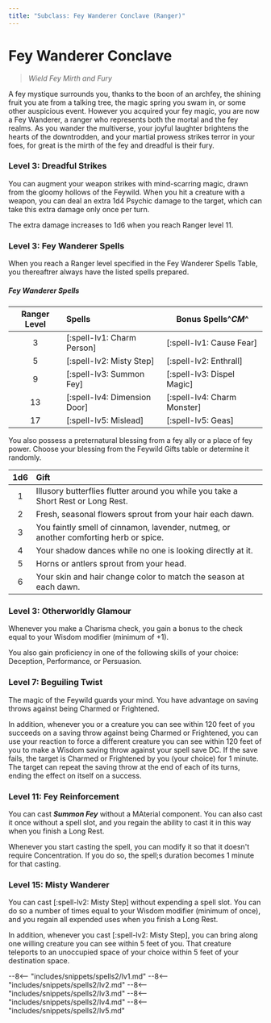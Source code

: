 ```yaml
---
title: "Subclass: Fey Wanderer Conclave (Ranger)"
---
```


<p style="display:none">
Wield Fey Mirth and Fury
</p>

# Fey Wanderer Conclave

> *Wield Fey Mirth and Fury*

A fey mystique surrounds you, thanks to the boon of an archfey, the shining fruit you ate from a talking tree, the magic spring you swam in, or some other auspicious event. However you acquired your fey magic, you are now a Fey Wanderer, a ranger who represents both the mortal and the fey realms. As you wander the multiverse, your joyful laughter brightens the hearts of the downtrodden, and your martial prowess strikes terror in your foes, for great is the mirth of the fey and dreadful is their fury.

### Level 3: Dreadful Strikes

You can augment your weapon strikes with mind-scarring magic, drawn from the gloomy hollows of the Feywild. When you hit a creature with a weapon, you can deal an extra 1d4 Psychic damage to the target, which can take this extra damage only once per turn.

The extra damage increases to 1d6 when you reach Ranger level 11.

### Level 3: Fey Wanderer Spells

When you reach a Ranger level specified in the Fey Wanderer Spells Table, you thereaftrer always have the listed spells prepared.

##### Fey Wanderer Spells

| Ranger Level | Spells | Bonus Spells^*CM*^ |
|:---:|:---|---|
| 3 | [:spell-lv1: Charm Person] | [:spell-lv1: Cause Fear] |
| 5 | [:spell-lv2: Misty Step] | [:spell-lv2: Enthrall] |
| 9 | [:spell-lv3: Summon Fey] | [:spell-lv3: Dispel Magic] |
| 13 | [:spell-lv4: Dimension Door] | [:spell-lv4: Charm Monster] |
| 17 | [:spell-lv5: Mislead] | [:spell-lv5: Geas] |

You also possess a preternatural blessing from a fey ally or a place of fey power. Choose your blessing from the Feywild Gifts table or determine it randomly.

| 1d6 | Gift |
|:---:|:---|
| 1 | Illusory butterflies flutter around you while you take a Short Rest or Long Rest. |
| 2 | Fresh, seasonal flowers sprout from your hair each dawn. |
| 3 | You faintly smell of cinnamon, lavender, nutmeg, or another comforting herb or spice. |
| 4 | Your shadow dances while no one is looking directly at it. |
| 5 | Horns or antlers sprout from your head. |
| 6 | Your skin and hair change color to match the season at each dawn. |

### Level 3: Otherworldly Glamour

Whenever you make a Charisma check, you gain a bonus to the check equal to your Wisdom modifier (minimum of +1).

You also gain proficiency in one of the following skills of your choice: Deception, Performance, or Persuasion.

### Level 7: Beguiling Twist

The magic of the Feywild guards your mind. You have advantage on saving throws against being Charmed or Frightened.

In addition, whenever you or a creature you can see within 120 feet of you succeeds on a saving throw against being Charmed or Frightened, you can use your reaction to force a different creature you can see within 120 feet of you to make a Wisdom saving throw against your spell save DC. If the save fails, the target is Charmed or Frightened by you (your choice) for 1 minute. The target can repeat the saving throw at the end of each of its turns, ending the effect on itself on a success.

### Level 11: Fey Reinforcement

You can cast ***Summon Fey*** without a MAterial component. You can also cast it once without a spell slot, and you regain the ability to cast it in this way when you finish a Long Rest. 

Whenever you start casting the spell, you can modify it so that it doesn't require Concentration. If you do so, the spell;s duration becomes 1 minute for that casting.

### Level 15: Misty Wanderer

You can cast [:spell-lv2: Misty Step] without expending a spell slot. You can do so a number of times equal to your Wisdom modifier (minimum of once), and you regain all expended uses when you finish a Long Rest.

In addition, whenever you cast [:spell-lv2: Misty Step], you can bring along one willing creature you can see within 5 feet of you. That creature teleports to an unoccupied space of your choice within 5 feet of your destination space.

--8<-- "includes/snippets/spells2/lv1.md"
--8<-- "includes/snippets/spells2/lv2.md"
--8<-- "includes/snippets/spells2/lv3.md"
--8<-- "includes/snippets/spells2/lv4.md"
--8<-- "includes/snippets/spells2/lv5.md"